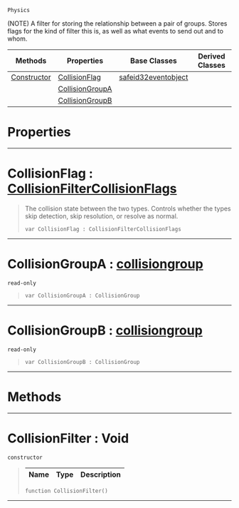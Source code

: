  `Physics`

(NOTE) A filter for storing the relationship between a pair of groups. Stores flags for the kind of filter this is, as well as what events to send out and to whom.

|Methods|Properties|Base Classes|Derived Classes|
|---|---|---|---|
|[ Constructor](https://github.com/zeroengineteam/ZeroDocs/blob/master/code_reference/class_reference/collisionfilter.markdown#collisionfilter-void)|[ CollisionFlag](https://github.com/zeroengineteam/ZeroDocs/blob/master/code_reference/class_reference/collisionfilter.markdown#collisionflag-zero-engin)|[safeid32eventobject](https://github.com/zeroengineteam/ZeroDocs/blob/master/code_reference/class_reference/safeid32eventobject.markdown)| |
| |[ CollisionGroupA](https://github.com/zeroengineteam/ZeroDocs/blob/master/code_reference/class_reference/collisionfilter.markdown#collisiongroupa-zero-eng)| | |
| |[ CollisionGroupB](https://github.com/zeroengineteam/ZeroDocs/blob/master/code_reference/class_reference/collisionfilter.markdown#collisiongroupb-zero-eng)| | |


 #  Properties


---  
 #  CollisionFlag : [CollisionFilterCollisionFlags](https://github.com/zeroengineteam/ZeroDocs/blob/master/code_reference/enum_reference.markdown#collisionfiltercollisionflags)

> The collision state between the two types. Controls whether the types skip detection, skip resolution, or resolve as normal.
> ``` lang=cpp, name=Zilch
> var CollisionFlag : CollisionFilterCollisionFlags


---  
 #  CollisionGroupA : [collisiongroup](https://github.com/zeroengineteam/ZeroDocs/blob/master/code_reference/class_reference/collisiongroup.markdown)

 `read-only`

> 
> ``` lang=cpp, name=Zilch
> var CollisionGroupA : CollisionGroup


---  
 #  CollisionGroupB : [collisiongroup](https://github.com/zeroengineteam/ZeroDocs/blob/master/code_reference/class_reference/collisiongroup.markdown)

 `read-only`

> 
> ``` lang=cpp, name=Zilch
> var CollisionGroupB : CollisionGroup


---  
 #  Methods


---  
 #  CollisionFilter : Void

 `constructor`

> 
> |Name|Type|Description|
> |---|---|---|
> ``` lang=cpp, name=Zilch
> function CollisionFilter()
> ``` 


---  
 

 